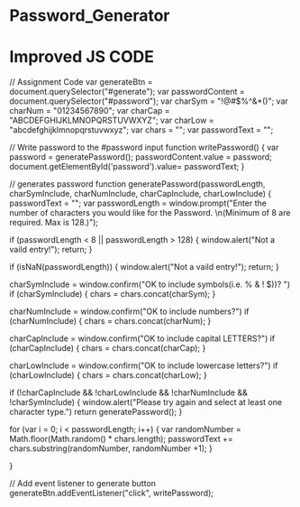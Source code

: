 # Password_Generator
# Improved JS CODE
// Assignment Code
var generateBtn = document.querySelector("#generate");
var passwordContent = document.querySelector("#password");
var charSym = "!@#$%^&*()";
var charNum = "01234567890";
var charCap = "ABCDEFGHIJKLMNOPQRSTUVWXYZ";
var charLow = "abcdefghijklmnopqrstuvwxyz";
var chars = "";
var passwordText = "";

// Write password to the #password input
function writePassword() {
  var password = generatePassword();
  passwordContent.value = password;
  document.getElementById('password').value= passwordText;
}

// generates password
function generatePassword(passwordLength, charSymInclude, charNumInclude, charCapInclude, charLowInclude) {
  passwordText = "";
  var passwordLength = window.prompt("Enter the number of characters you would like for the Password. \n(Minimum of 8 are required. Max is 128.)");
  
  if (passwordLength < 8 || passwordLength > 128) {
    window.alert("Not a vaild entry!");
    return;
  }
  
  if (isNaN(passwordLength)) {
    window.alert("Not a vaild entry!");
    return;
  }
   
  charSymInclude = window.confirm("OK to include symbols(i.e. % & ! $))? ")
  if (charSymInclude) {
    chars = chars.concat(charSym);
  }

  charNumInclude = window.confirm("OK to include numbers?")
  if (charNumInclude) {
    chars = chars.concat(charNum);
  }

  charCapInclude = window.confirm("OK to include capital LETTERS?")
  if (charCapInclude) {
    chars = chars.concat(charCap);
  }

  charLowInclude = window.confirm("OK to include lowercase letters?")
  if (charLowInclude) {
    chars = chars.concat(charLow);
  }

  if (!charCapInclude && !charLowInclude && !charNumInclude && !charSymInclude) {
    window.alert("Please try again and select at least one character type.")
    return generatePassword();
  }
  
  for (var i = 0; i < passwordLength; i++) {
    var randomNumber = Math.floor(Math.random() * chars.length);
    passwordText += chars.substring(randomNumber, randomNumber +1);
    }
  
}

// Add event listener to generate button
generateBtn.addEventListener("click", writePassword);
